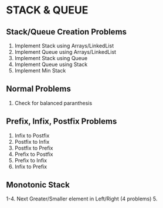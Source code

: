 # STACK & QUEUE

## Stack/Queue Creation Problems
1. Implement Stack using Arrays/LinkedList
2. Implement Queue using Arrays/LinkedList
3. Implement Stack using Queue
4. Implement Queue using Stack
5. Implement Min Stack

## Normal Problems
1. Check for balanced paranthesis

## Prefix, Infix, Postfix Problems
1. Infix to Postfix
2. Postfix to Infix
3. Postfix to Prefix
4. Prefix to Postfix
5. Prefix to Infix
6. Infix to Prefix

## Monotonic Stack
1-4. Next Greater/Smaller element in Left/Right (4 problems)
5. 



